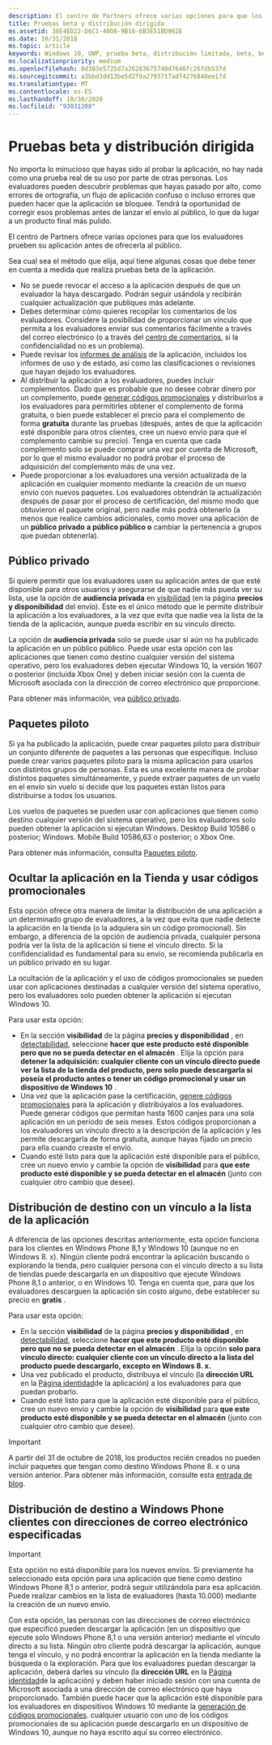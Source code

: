 ```yaml
---
description: El centro de Partners ofrece varias opciones para que los evaluadores prueben su aplicación antes de ofrecerla al público.
title: Pruebas beta y distribución dirigida
ms.assetid: 38E4ED22-D6C1-40D8-9B16-6B3E51BD962E
ms.date: 10/31/2018
ms.topic: article
keywords: Windows 10, UWP, prueba beta, distribución limitada, beta, betas, pruebas y evaluadores
ms.localizationpriority: medium
ms.openlocfilehash: 0d383e5725d7a26283675740d7646fc26fdb537d
ms.sourcegitcommit: a3bbd3dd13be5d2f8a2793717adf4276840ee17d
ms.translationtype: MT
ms.contentlocale: es-ES
ms.lasthandoff: 10/30/2020
ms.locfileid: "93031208"
---
```

# <a name="beta-testing-and-targeted-distribution"></a>Pruebas beta y distribución dirigida

No importa lo minucioso que hayas sido al probar la aplicación, no hay nada como una prueba real de su uso por parte de otras personas. Los evaluadores pueden descubrir problemas que hayas pasado por alto, como errores de ortografía, un flujo de aplicación confuso o incluso errores que pueden hacer que la aplicación se bloquee. Tendrá la oportunidad de corregir esos problemas antes de lanzar el envío al público, lo que da lugar a un producto final más pulido. 

El centro de Partners ofrece varias opciones para que los evaluadores prueben su aplicación antes de ofrecerla al público.

Sea cual sea el método que elija, aquí tiene algunas cosas que debe tener en cuenta a medida que realiza pruebas beta de la aplicación.

- No se puede revocar el acceso a la aplicación después de que un evaluador la haya descargado. Podrán seguir usándola y recibirán cualquier actualización que publiques más adelante.
- Debes determinar cómo quieres recopilar los comentarios de los evaluadores. Considere la posibilidad de proporcionar un vínculo que permita a los evaluadores enviar sus comentarios fácilmente a través del correo electrónico (o a través del [centro de comentarios](../monetize/launch-feedback-hub-from-your-app.md), si la confidencialidad no es un problema). 
- Puede revisar los [informes de análisis](analytics.md) de la aplicación, incluidos los informes de uso y de estado, así como las clasificaciones o revisiones que hayan dejado los evaluadores.
- Al distribuir la aplicación a los evaluadores, puedes incluir complementos. Dado que es probable que no desee cobrar dinero por un complemento, puede [generar códigos promocionales](generate-promotional-codes.md) y distribuirlos a los evaluadores para permitirles obtener el complemento de forma gratuita, o bien puede establecer el precio para el complemento de forma **gratuita** durante las pruebas (después, antes de que la aplicación esté disponible para otros clientes, cree un nuevo envío para que el complemento cambie su precio). Tenga en cuenta que cada complemento solo se puede comprar una vez por cuenta de Microsoft, por lo que el mismo evaluador no podrá probar el proceso de adquisición del complemento más de una vez. 
- Puede proporcionar a los evaluadores una versión actualizada de la aplicación en cualquier momento mediante la creación de un nuevo envío con nuevos paquetes. Los evaluadores obtendrán la actualización después de pasar por el proceso de certificación, del mismo modo que obtuvieron el paquete original, pero nadie más podrá obtenerlo (a menos que realice cambios adicionales, como mover una aplicación de un **público privado** **a público público o** cambiar la pertenencia a grupos que puedan obtenerla).

## <a name="private-audience"></a>Público privado

Si quiere permitir que los evaluadores usen su aplicación antes de que esté disponible para otros usuarios y asegurarse de que nadie más pueda ver su lista, use la opción de **audiencia privada** en [visibilidad](choose-visibility-options.md) (en la página **precios y disponibilidad** del envío). Este es el único método que le permite distribuir la aplicación a los evaluadores, a la vez que evita que nadie vea la lista de la tienda de la aplicación, aunque pueda escribir en su vínculo directo. 

La opción de **audiencia privada** solo se puede usar si aún no ha publicado la aplicación en un público público. Puede usar esta opción con las aplicaciones que tienen como destino cualquier versión del sistema operativo, pero los evaluadores deben ejecutar Windows 10, la versión 1607 o posterior (incluida Xbox One) y deben iniciar sesión con la cuenta de Microsoft asociada con la dirección de correo electrónico que proporcione.

Para obtener más información, vea [público privado](choose-visibility-options.md#audience).


## <a name="package-flights"></a>Paquetes piloto

Si ya ha publicado la aplicación, puede crear paquetes piloto para distribuir un conjunto diferente de paquetes a las personas que especifique. Incluso puede crear varios paquetes piloto para la misma aplicación para usarlos con distintos grupos de personas. Esta es una excelente manera de probar distintos paquetes simultáneamente, y puede extraer paquetes de un vuelo en el envío sin vuelo si decide que los paquetes están listos para distribuirse a todos los usuarios.

Los vuelos de paquetes se pueden usar con aplicaciones que tienen como destino cualquier versión del sistema operativo, pero los evaluadores solo pueden obtener la aplicación si ejecutan Windows. Desktop Build 10586 o posterior; Windows. Mobile Build 10586,63 o posterior; o Xbox One.

Para obtener más información, consulta [Paquetes piloto](package-flights.md).


<span id="hide" />

## <a name="hiding-the-app-in-the-store-and-using-promotional-codes"></a>Ocultar la aplicación en la Tienda y usar códigos promocionales

Esta opción ofrece otra manera de limitar la distribución de una aplicación a un determinado grupo de evaluadores, a la vez que evita que nadie detecte la aplicación en la tienda (o la adquiera sin un código promocional). Sin embargo, a diferencia de la opción de audiencia privada, cualquier persona podría ver la lista de la aplicación si tiene el vínculo directo. Si la confidencialidad es fundamental para su envío, se recomienda publicarla en un público privado en su lugar.

La ocultación de la aplicación y el uso de códigos promocionales se pueden usar con aplicaciones destinadas a cualquier versión del sistema operativo, pero los evaluadores solo pueden obtener la aplicación si ejecutan Windows 10.

Para usar esta opción:

- En la sección **visibilidad** de la página **precios y disponibilidad** , en [detectabilidad](choose-visibility-options.md#discoverability), seleccione **hacer que este producto esté disponible pero que no se pueda detectar en el almacén** . Elija la opción para **detener la adquisición: cualquier cliente con un vínculo directo puede ver la lista de la tienda del producto, pero solo puede descargarla si poseía el producto antes o tener un código promocional y usar un dispositivo de Windows 10** . 
- Una vez que la aplicación pase la certificación, [genere códigos promocionales](generate-promotional-codes.md) para la aplicación y distribúyalos a los evaluadores. Puede generar códigos que permitan hasta 1600 canjes para una sola aplicación en un período de seis meses. Estos códigos proporcionan a los evaluadores un vínculo directo a la descripción de la aplicación y les permite descargarla de forma gratuita, aunque hayas fijado un precio para ella cuando creaste el envío.
- Cuando esté listo para que la aplicación esté disponible para el público, cree un nuevo envío y cambie la opción de **visibilidad** para **que este producto esté disponible y se pueda detectar en el almacén** (junto con cualquier otro cambio que desee).


## <a name="targeted-distribution-with-a-link-to-your-apps-listing"></a>Distribución de destino con un vínculo a la lista de la aplicación

A diferencia de las opciones descritas anteriormente, esta opción funciona para los clientes en Windows Phone 8,1 y Windows 10 (aunque no en Windows 8. x). Ningún cliente podrá encontrar la aplicación buscando o explorando la tienda, pero cualquier persona con el vínculo directo a su lista de tiendas puede descargarla en un dispositivo que ejecute Windows Phone 8,1 o anterior, o en Windows 10. Tenga en cuenta que, para que los evaluadores descarguen la aplicación sin costo alguno, debe establecer su precio en **gratis** .

Para usar esta opción:
- En la sección **visibilidad** de la página **precios y disponibilidad** , en [detectabilidad](choose-visibility-options.md#discoverability), seleccione **hacer que este producto esté disponible pero que no se pueda detectar en el almacén** . Elija la opción **solo para vínculo directo: cualquier cliente con un vínculo directo a la lista del producto puede descargarlo, excepto en Windows 8. x.**
- Una vez publicado el producto, distribuya el vínculo (la **dirección URL** en la [Página identidad](view-app-identity-details.md)de la aplicación) a los evaluadores para que puedan probarlo.
- Cuando esté listo para que la aplicación esté disponible para el público, cree un nuevo envío y cambie la opción de **visibilidad** para **que este producto esté disponible y se pueda detectar en el almacén** (junto con cualquier otro cambio que desee).

> [!IMPORTANT]
> A partir del 31 de octubre de 2018, los productos recién creados no pueden incluir paquetes que tengan como destino Windows Phone 8. x o una versión anterior. Para obtener más información, consulte esta [entrada de blog](https://blogs.windows.com/windowsdeveloper/2018/08/20/important-dates-regarding-apps-with-windows-phone-8-x-and-earlier-and-windows-8-8-1-packages-submitted-to-microsoft-store).

## <a name="targeted-distribution-to-windows-phone-customers-with-specified-email-addresses"></a>Distribución de destino a Windows Phone clientes con direcciones de correo electrónico especificadas

> [!IMPORTANT]
> Esta opción no está disponible para los nuevos envíos. Si previamente ha seleccionado esta opción para una aplicación que tiene como destino Windows Phone 8,1 o anterior, podrá seguir utilizándola para esa aplicación. Puede realizar cambios en la lista de evaluadores (hasta 10.000) mediante la creación de un nuevo envío. 

Con esta opción, las personas con las direcciones de correo electrónico que especificó pueden descargar la aplicación (en un dispositivo que ejecute solo Windows Phone 8,1 o una versión anterior) mediante el vínculo directo a su lista. Ningún otro cliente podrá descargar la aplicación, aunque tenga el vínculo, y no podrá encontrar la aplicación en la tienda mediante la búsqueda o la exploración. Para que los evaluadores puedan descargar la aplicación, deberá darles su vínculo (la **dirección URL** en la [Página identidad](view-app-identity-details.md)de la aplicación) y deben haber iniciado sesión con una cuenta de Microsoft asociada a una dirección de correo electrónico que haya proporcionado. También puede hacer que la aplicación esté disponible para los evaluadores en dispositivos Windows 10 mediante la [generación de códigos promocionales](generate-promotional-codes.md). cualquier usuario con uno de los códigos promocionales de su aplicación puede descargarlo en un dispositivo de Windows 10, aunque no haya escrito aquí su correo electrónico.
